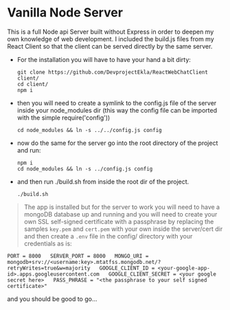 # Vanilla Node Server  

This is a full Node api Server built without Express in order to deepen my own knowledge of web development. I included the build.js files from my React Client so that the client can be served directly by the same server.  

- For the installation you will have to have your hand a bit dirty:  

    `git clone https://github.com/DevprojectEkla/ReactWebChatClient client/`  
    `cd client/`  
    `npm i`  

- then you will need to create a symlink to the config.js file of the server inside your node_modules dir (this way the config file can be imported with the simple require('config'))  

    `cd node_modules && ln -s ../../config.js config`  

- now do the same for the server go into the root directory of the project and run:

    `npm i`  
    `cd node_modules && ln -s ../config.js config`  

- and then run ./build.sh from inside the root dir of the project.

    `./build.sh`

> The app is installed but for the server to work you will need to have a mongoDB database up and running and you will need to create your own SSL self-signed certificate with a passphrase by replacing the samples `key.pem` and `cert.pem` with your own inside the server/cert dir and then create a `.env` file in the config/ directory with your credentials as is:

`PORT = 8000  
SERVER_PORT = 8000  
MONGO_URI = mongodb+srv://<username:key>.mtatfss.mongodb.net/?retryWrites=true&w=majority  
GOOGLE_CLIENT_ID = <your-google-app-id>.apps.googleusercontent.com  
GOOGLE_CLIENT_SECRET = <your google secret here>  
PASS_PHRASE = "<the passphrase to your self signed certificate>"`  

and you should be good to go...
